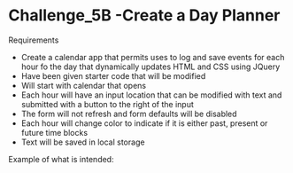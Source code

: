 # Challenge_5B -Create a Day Planner

Requirements
  - Create a calendar app that permits uses to log and save events for each hour fo the day that dynamically updates HTML and CSS using JQuery
  - Have been given starter code that will be modified
  - Will start with calendar that opens
  - Each hour will have an input location that can be modified with text and submitted with a button to the right of the input
  - The form will not refresh and form defaults will be disabled
  - Each hour will change color to indicate if it is either past, present or future time blocks
  - Text will be saved in local storage
  
  
  Example of what is intended:
  






